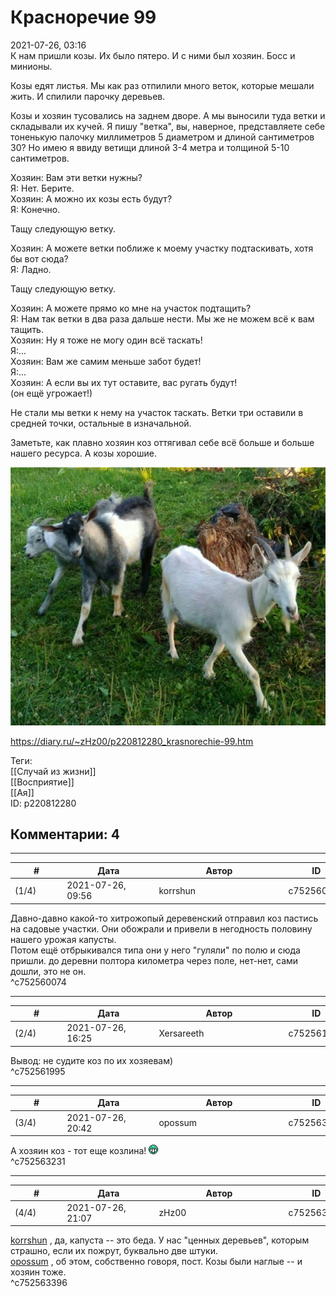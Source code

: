 Красноречие 99
==============

  
2021-07-26, 03:16  
 К нам пришли козы. Их было пятеро. И с ними был хозяин. Босс и минионы.   
   
 Козы едят листья. Мы как раз отпилили много веток, которые мешали жить. И спилили парочку деревьев.   
   
 Козы и хозяин тусовались на заднем дворе. А мы выносили туда ветки и складывали их кучей. Я пишу "ветка", вы, наверное, представляете себе тоненькую палочку миллиметров 5 диаметром и длиной сантиметров 30? Но имею я ввиду ветищи длиной 3-4 метра и толщиной 5-10 сантиметров.   
   
 Хозяин: Вам эти ветки нужны?   
 Я: Нет. Берите.   
 Хозяин: А можно их козы есть будут?   
 Я: Конечно.   
   
 Тащу следующую ветку.   
   
 Хозяин: А можете ветки поближе к моему участку подтаскивать, хотя бы вот сюда?   
 Я: Ладно.   
   
 Тащу следующую ветку.   
   
 Хозяин: А можете прямо ко мне на участок подтащить?   
 Я: Нам так ветки в два раза дальше нести. Мы же не можем всё к вам тащить.   
 Хозяин: Ну я тоже не могу один всё таскать!   
 Я:...   
 Хозяин: Вам же самим меньше забот будет!   
 Я:...   
 Хозяин: А если вы их тут оставите, вас ругать будут!   
 (он ещё угрожает!)   
   
 Не стали мы ветки к нему на участок таскать. Ветки три оставили в средней точки, остальные в изначальной.   
   
 Заметьте, как плавно хозяин коз оттягивал себе всё больше и больше нашего ресурса. А козы хорошие.   
   
   [![](pics/f72b7d747dc1t.jpg)](https://a.radikal.ru/a08/2107/c0/f72b7d747dc1.jpg)     
  
<https://diary.ru/~zHz00/p220812280_krasnorechie-99.htm>  
  
Теги:  
[[Случай из жизни]]  
[[Восприятие]]  
[[Ая]]  
ID: p220812280  


Комментарии: 4
--------------

  


---



|         #         |              Дата              |                     Автор                     |           ID           |
| --- | --- | --- | --- |
| (1/4) | 2021-07-26, 09:56 | korrshun | c752560074 |

  
 Давно-давно какой-то хитрожопый деревенский отправил коз пастись на садовые участки. Они обожрали и привели в негодность половину нашего урожая капусты.   
 Потом ещё отбрыкивался типа они у него "гуляли" по полю и сюда пришли. до деревни полтора километра через поле, нет-нет, сами дошли, это не он.   
 ^c752560074

---



|         #         |              Дата              |                     Автор                     |           ID           |
| --- | --- | --- | --- |
| (2/4) | 2021-07-26, 16:25 | Xersareeth | c752561995 |

  
 Вывод: не судите коз по их хозяевам)   
 ^c752561995

---



|         #         |              Дата              |                     Автор                     |           ID           |
| --- | --- | --- | --- |
| (3/4) | 2021-07-26, 20:42 | opossum | c752563231 |

  
 А хозяин коз - тот еще козлина! ![:D](pics/1131.gif)   
 ^c752563231

---



|         #         |              Дата              |                     Автор                     |           ID           |
| --- | --- | --- | --- |
| (4/4) | 2021-07-26, 21:07 | zHz00 | c752563396 |

  
  [korrshun](https://Igel-kun.diary.ru "kimi wo shiranai monogatari")  , да, капуста -- это беда. У нас "ценных деревьев", которым страшно, если их пожрут, буквально две штуки.   
  [opossum](https://pssm.diary.ru "змей о двух головах")  , об этом, собственно говоря, пост. Козы были наглые -- и хозяин тоже.   
 ^c752563396
